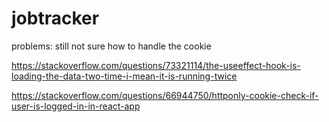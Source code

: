 # jobtracker

problems: still not sure how to handle the cookie

https://stackoverflow.com/questions/73321114/the-useeffect-hook-is-loading-the-data-two-time-i-mean-it-is-running-twice

https://stackoverflow.com/questions/66944750/httponly-cookie-check-if-user-is-logged-in-in-react-app

